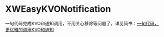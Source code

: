 # XWEasyKVONotification
一句代码完成KVO和通知调用，不用关心移除等问题了，详见简书：[一句代码，更优雅的调用KVO和通知](http://www.jianshu.com/p/70b2503d5fd1)
